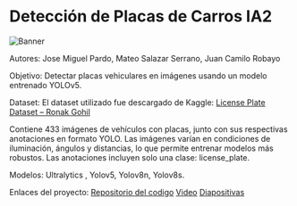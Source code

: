 # Detección de Placas de Carros IA2

![Banner](banner.png)

Autores: Jose Miguel Pardo, Mateo Salazar Serrano, Juan Camilo Robayo

Objetivo: Detectar placas vehiculares en imágenes usando un modelo entrenado YOLOv5.

Dataset: El dataset utilizado fue descargado de Kaggle: [License Plate Dataset – Ronak Gohil](https://www.kaggle.com/datasets/ronakgohil/license-plate-dataset/data)

Contiene 433 imágenes de vehículos con placas, junto con sus respectivas anotaciones en formato YOLO. Las imágenes varían en condiciones de iluminación, ángulos y distancias, lo que permite entrenar modelos más robustos. Las anotaciones incluyen solo una clase: license_plate.

Modelos: Ultralytics , Yolov5, Yolov8n, Yolov8s.

Enlaces del proyecto: [Repositorio del codigo](https://github.com/mxgue13/Detecci-n-de-Placas-de-Carros---IA2)
                      [Video]()
                      [Diapositivas](https://www.canva.com/design/DAGnhRpO_Hc/bE3dyepf_6nWb9zCPO84eQ/edit?utm_content=DAGnhRpO_Hc&utm_campaign=designshare&utm_medium=link2&utm_source=sharebutton)    
